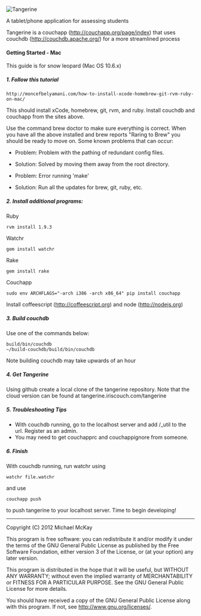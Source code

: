 ![Tangerine](https://github.com/Tangerine-Community/Tangerine/raw/develop/app/_attachments/images/tangerine_logo.png)

A tablet/phone application for assessing students

Tangerine is a couchapp (http://couchapp.org/page/index) that uses 
couchdb (http://couchdb.apache.org/) for a more streamlined process

#### Getting Started - Mac
This guide is for snow leopard (Mac OS 10.6.x)

##### 1. Follow this tutorial
    http://moncefbelyamani.com/how-to-install-xcode-homebrew-git-rvm-ruby-on-mac/
This should install xCode, homebrew, git, rvm, and ruby. 
Install couchdb and couchapp from the sites above. 

Use the command
    brew doctor
to make sure everything is correct. When you have all the above installed 
and brew reports "Raring to Brew" you should be ready to move on.
Some known problems that can occur:
- Problem: Problem with the pathing of redundant config files. 
- Solution: Solved by moving them away from the root directory. 

- Problem: Error running 'make'
- Solution: Run all the updates for brew, git, ruby, etc.

##### 2. Install additional programs:
Ruby

    rvm install 1.9.3
Watchr

    gem install watchr
Rake

    gem install rake
Couchapp

    sudo env ARCHFLAGS="-arch i386 -arch x86_64" pip install couchapp
Install coffeescript (http://coffeescript.org) and node (http://nodejs.org)

##### 3. Build couchdb
Use one of the commands below:

    build/bin/couchdb
    ~/build-couchdb/build/bin/couchdb
Note building couchdb may take upwards of an hour

##### 4. Get Tangerine
Using github create a local clone of the tangerine repository.
Note that the cloud version can be found at tangerine.iriscouch.com/tangerine

##### 5. Troubleshooting Tips
- With couchdb running, go to the localhost server and add /_util to the url. Register as an admin. 
- You may need to get couchapprc and couchappignore from someone. 

##### 6. Finish
With couchdb running, run watchr using 

    watchr file.watchr
and use

    couchapp push
to push tangerine to your localhost server. Time to begin developing!

----

Copyright (C) 2012  Michael McKay

This program is free software: you can redistribute it and/or modify
it under the terms of the GNU General Public License as published by
the Free Software Foundation, either version 3 of the License, or
(at your option) any later version.

This program is distributed in the hope that it will be useful,
but WITHOUT ANY WARRANTY; without even the implied warranty of
MERCHANTABILITY or FITNESS FOR A PARTICULAR PURPOSE.  See the
GNU General Public License for more details.

You should have received a copy of the GNU General Public License
along with this program.  If not, see <http://www.gnu.org/licenses/>.
